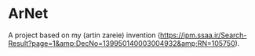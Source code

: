 # ArNet
A project based on my (artin zareie) invention (https://ipm.ssaa.ir/Search-Result?page=1&amp;DecNo=139950140003004932&amp;RN=105750).
